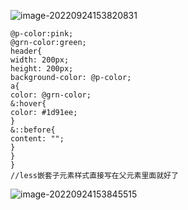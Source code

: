 ![image-20220924153820831](https://manv-typora.oss-cn-hangzhou.aliyuncs.com/typora-imgimage-20220924153820831.png)

```
@p-color:pink;
@grn-color:green;
header{
width: 200px;
height: 200px;
background-color: @p-color;
a{
color: @grn-color;
&:hover{
color: #1d91ee;
}
&::before{
content: "";
}
}
}
//less嵌套子元素样式直接写在父元素里面就好了
```

![image-20220924153845515](https://manv-typora.oss-cn-hangzhou.aliyuncs.com/typora-imgimage-20220924153845515.png)